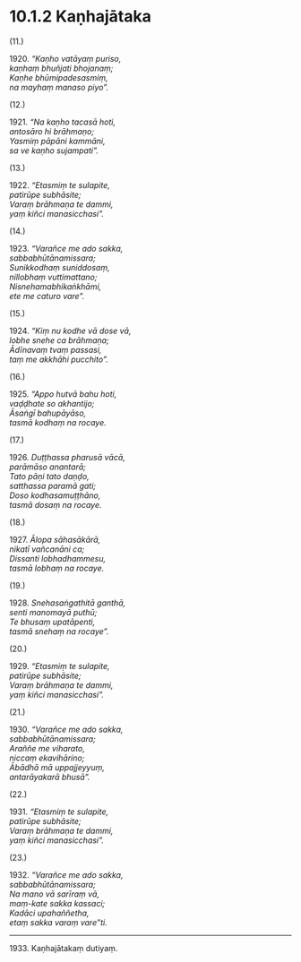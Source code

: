 

# 10.1.2 Kaṇhajātaka




(11.)

1920\. _“Kaṇho vatāyaṃ puriso,_  
_kaṇhaṃ bhuñjati bhojanaṃ;_  
_Kaṇhe bhūmipadesasmiṃ,_  
_na mayhaṃ manaso piyo”._  


(12.)

1921\. _“Na kaṇho tacasā hoti,_  
_antosāro hi brāhmaṇo;_  
_Yasmiṃ pāpāni kammāni,_  
_sa ve kaṇho sujampati”._  


(13.)

1922\. _“Etasmiṃ te sulapite,_  
_patirūpe subhāsite;_  
_Varaṃ brāhmaṇa te dammi,_  
_yaṃ kiñci manasicchasi”._  


(14.)

1923\. _“Varañce me ado sakka,_  
_sabbabhūtānamissara;_  
_Sunikkodhaṃ suniddosaṃ,_  
_nillobhaṃ vuttimattano;_  
_Nisnehamabhikaṅkhāmi,_  
_ete me caturo vare”._  


(15.)

1924\. _“Kiṃ nu kodhe vā dose vā,_  
_lobhe snehe ca brāhmaṇa;_  
_Ādīnavaṃ tvaṃ passasi,_  
_taṃ me akkhāhi pucchito”._  


(16.)

1925\. _“Appo hutvā bahu hoti,_  
_vaḍḍhate so akhantijo;_  
_Āsaṅgī bahupāyāso,_  
_tasmā kodhaṃ na rocaye._  


(17.)

1926\. _Duṭṭhassa pharusā vācā,_  
_parāmāso anantarā;_  
_Tato pāṇi tato daṇḍo,_  
_satthassa paramā gati;_  
_Doso kodhasamuṭṭhāno,_  
_tasmā dosaṃ na rocaye._  


(18.)

1927\. _Ālopa sāhasākārā,_  
_nikatī vañcanāni ca;_  
_Dissanti lobhadhammesu,_  
_tasmā lobhaṃ na rocaye._  


(19.)

1928\. _Snehasaṅgathitā ganthā,_  
_senti manomayā puthū;_  
_Te bhusaṃ upatāpenti,_  
_tasmā snehaṃ na rocaye”._  


(20.)

1929\. _“Etasmiṃ te sulapite,_  
_patirūpe subhāsite;_  
_Varaṃ brāhmaṇa te dammi,_  
_yaṃ kiñci manasicchasi”._  


(21.)

1930\. _“Varañce me ado sakka,_  
_sabbabhūtānamissara;_  
_Araññe me viharato,_  
_niccaṃ ekavihārino;_  
_Ābādhā mā uppajjeyyuṃ,_  
_antarāyakarā bhusā”._  


(22.)

1931\. _“Etasmiṃ te sulapite,_  
_patirūpe subhāsite;_  
_Varaṃ brāhmaṇa te dammi,_  
_yaṃ kiñci manasicchasi”._  


(23.)

1932\. _“Varañce me ado sakka,_  
_sabbabhūtānamissara;_  
_Na mano vā sarīraṃ vā,_  
_maṃ-kate sakka kassaci;_  
_Kadāci upahaññetha,_  
_etaṃ sakka varaṃ vare”ti._  


---

1933\. Kaṇhajātakaṃ dutiyaṃ.





